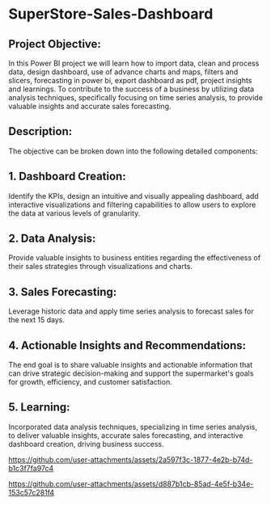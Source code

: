 # SuperStore-Sales-Dashboard 


## Project Objective:
 In this Power BI project  we will learn how to import data, clean and process data, design dashboard, use of advance charts and maps, filters and slicers, forecasting in power bi, export dashboard as pdf, project insights and learnings. To contribute to the success of a business by utilizing data analysis techniques, specifically focusing on time series analysis, to provide valuable insights and accurate sales forecasting.


## Description:
The objective can be broken down into the following detailed components:

## 1. Dashboard Creation:
Identify the KPIs, design an intuitive and visually appealing dashboard, add interactive visualizations and filtering capabilities to allow users to explore the data at various levels of granularity.


## 2. Data Analysis:
Provide valuable insights to business entities regarding the effectiveness of their sales strategies through visualizations and charts.


## 3. Sales Forecasting:
Leverage historic data and apply time series analysis to forecast sales for the next 15 days.


## 4. Actionable Insights and Recommendations:
The end goal is to share valuable insights and actionable information that can drive strategic decision-making and support the supermarket's goals for growth, efficiency, and customer satisfaction.


## 5. Learning:
Incorporated data analysis techniques, specializing in time series analysis, to deliver valuable insights, accurate sales forecasting, and interactive dashboard creation, driving business success.

https://github.com/user-attachments/assets/2a597f3c-1877-4e2b-b74d-b1c3f7fa97c4

https://github.com/user-attachments/assets/d887b1cb-85ad-4e5f-b34e-153c57c281f4

